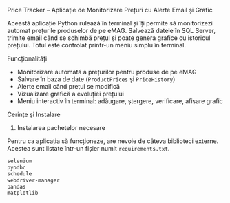  Price Tracker – Aplicație de Monitorizare Prețuri cu Alerte Email și Grafic

Această aplicație Python rulează în terminal și îți permite să monitorizezi automat prețurile produselor de pe eMAG. Salvează datele în SQL Server, trimite email când se schimbă prețul și poate genera grafice cu istoricul prețului. Totul este controlat printr-un meniu simplu în terminal.


 Funcționalități

- Monitorizare automată a prețurilor pentru produse de pe eMAG
- Salvare în baza de date (`ProductPrices` și `PriceHistory`)
- Alerte email când prețul se modifică
- Vizualizare grafică a evoluției prețului
- Meniu interactiv în terminal: adăugare, ștergere, verificare, afișare grafic



 Cerințe și Instalare

1. Instalarea pachetelor necesare

Pentru ca aplicația să funcționeze, are nevoie de câteva biblioteci externe. Acestea sunt listate într-un fișier numit `requirements.txt`.

```txt
selenium
pyodbc
schedule
webdriver-manager
pandas
matplotlib
